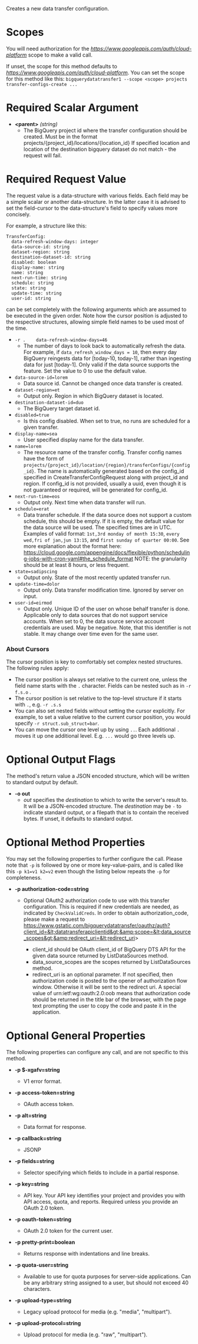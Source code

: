 Creates a new data transfer configuration.
# Scopes

You will need authorization for the *https://www.googleapis.com/auth/cloud-platform* scope to make a valid call.

If unset, the scope for this method defaults to *https://www.googleapis.com/auth/cloud-platform*.
You can set the scope for this method like this: `bigquerydatatransfer1 --scope <scope> projects transfer-configs-create ...`
# Required Scalar Argument
* **&lt;parent&gt;** *(string)*
    - The BigQuery project id where the transfer configuration should be created.
        Must be in the format projects/{project_id}/locations/{location_id}
        If specified location and location of the destination bigquery dataset
        do not match - the request will fail.
# Required Request Value

The request value is a data-structure with various fields. Each field may be a simple scalar or another data-structure.
In the latter case it is advised to set the field-cursor to the data-structure's field to specify values more concisely.

For example, a structure like this:
```
TransferConfig:
  data-refresh-window-days: integer
  data-source-id: string
  dataset-region: string
  destination-dataset-id: string
  disabled: boolean
  display-name: string
  name: string
  next-run-time: string
  schedule: string
  state: string
  update-time: string
  user-id: string

```

can be set completely with the following arguments which are assumed to be executed in the given order. Note how the cursor position is adjusted to the respective structures, allowing simple field names to be used most of the time.

* `-r .    data-refresh-window-days=46`
    - The number of days to look back to automatically refresh the data.
        For example, if `data_refresh_window_days = 10`, then every day
        BigQuery reingests data for [today-10, today-1], rather than ingesting data
        for just [today-1].
        Only valid if the data source supports the feature. Set the value to  0
        to use the default value.
* `data-source-id=lorem`
    - Data source id. Cannot be changed once data transfer is created.
* `dataset-region=et`
    - Output only. Region in which BigQuery dataset is located.
* `destination-dataset-id=duo`
    - The BigQuery target dataset id.
* `disabled=true`
    - Is this config disabled. When set to true, no runs are scheduled
        for a given transfer.
* `display-name=sea`
    - User specified display name for the data transfer.
* `name=lorem`
    - The resource name of the transfer config.
        Transfer config names have the form of
        `projects/{project_id}/location/{region}/transferConfigs/{config_id}`.
        The name is automatically generated based on the config_id specified in
        CreateTransferConfigRequest along with project_id and region. If config_id
        is not provided, usually a uuid, even though it is not guaranteed or
        required, will be generated for config_id.
* `next-run-time=eos`
    - Output only. Next time when data transfer will run.
* `schedule=erat`
    - Data transfer schedule.
        If the data source does not support a custom schedule, this should be
        empty. If it is empty, the default value for the data source will be
        used.
        The specified times are in UTC.
        Examples of valid format:
        `1st,3rd monday of month 15:30`,
        `every wed,fri of jan,jun 13:15`, and
        `first sunday of quarter 00:00`.
        See more explanation about the format here:
        https://cloud.google.com/appengine/docs/flexible/python/scheduling-jobs-with-cron-yaml#the_schedule_format
        NOTE: the granularity should be at least 8 hours, or less frequent.
* `state=sadipscing`
    - Output only. State of the most recently updated transfer run.
* `update-time=dolor`
    - Output only. Data transfer modification time. Ignored by server on input.
* `user-id=eirmod`
    - Output only. Unique ID of the user on whose behalf transfer is done.
        Applicable only to data sources that do not support service accounts.
        When set to 0, the data source service account credentials are used.
        May be negative. Note, that this identifier is not stable.
        It may change over time even for the same user.


### About Cursors

The cursor position is key to comfortably set complex nested structures. The following rules apply:

* The cursor position is always set relative to the current one, unless the field name starts with the `.` character. Fields can be nested such as in `-r f.s.o` .
* The cursor position is set relative to the top-level structure if it starts with `.`, e.g. `-r .s.s`
* You can also set nested fields without setting the cursor explicitly. For example, to set a value relative to the current cursor position, you would specify `-r struct.sub_struct=bar`.
* You can move the cursor one level up by using `..`. Each additional `.` moves it up one additional level. E.g. `...` would go three levels up.


# Optional Output Flags

The method's return value a JSON encoded structure, which will be written to standard output by default.

* **-o out**
    - *out* specifies the *destination* to which to write the server's result to.
      It will be a JSON-encoded structure.
      The *destination* may be `-` to indicate standard output, or a filepath that is to contain the received bytes.
      If unset, it defaults to standard output.
# Optional Method Properties

You may set the following properties to further configure the call. Please note that `-p` is followed by one 
or more key-value-pairs, and is called like this `-p k1=v1 k2=v2` even though the listing below repeats the
`-p` for completeness.

* **-p authorization-code=string**
    - Optional OAuth2 authorization code to use with this transfer configuration.
        This is required if new credentials are needed, as indicated by
        `CheckValidCreds`.
        In order to obtain authorization_code, please make a
        request to
        https://www.gstatic.com/bigquerydatatransfer/oauthz/auth?client_id=&lt;datatransferapiclientid&gt;&amp;scope=&lt;data_source_scopes&gt;&amp;redirect_uri=&lt;redirect_uri&gt;
        
        * client_id should be OAuth client_id of BigQuery DTS API for the given
          data source returned by ListDataSources method.
        * data_source_scopes are the scopes returned by ListDataSources method.
        * redirect_uri is an optional parameter. If not specified, then
          authorization code is posted to the opener of authorization flow window.
          Otherwise it will be sent to the redirect uri. A special value of
          urn:ietf:wg:oauth:2.0:oob means that authorization code should be
          returned in the title bar of the browser, with the page text prompting
          the user to copy the code and paste it in the application.

# Optional General Properties

The following properties can configure any call, and are not specific to this method.

* **-p $-xgafv=string**
    - V1 error format.

* **-p access-token=string**
    - OAuth access token.

* **-p alt=string**
    - Data format for response.

* **-p callback=string**
    - JSONP

* **-p fields=string**
    - Selector specifying which fields to include in a partial response.

* **-p key=string**
    - API key. Your API key identifies your project and provides you with API access, quota, and reports. Required unless you provide an OAuth 2.0 token.

* **-p oauth-token=string**
    - OAuth 2.0 token for the current user.

* **-p pretty-print=boolean**
    - Returns response with indentations and line breaks.

* **-p quota-user=string**
    - Available to use for quota purposes for server-side applications. Can be any arbitrary string assigned to a user, but should not exceed 40 characters.

* **-p upload-type=string**
    - Legacy upload protocol for media (e.g. &#34;media&#34;, &#34;multipart&#34;).

* **-p upload-protocol=string**
    - Upload protocol for media (e.g. &#34;raw&#34;, &#34;multipart&#34;).
